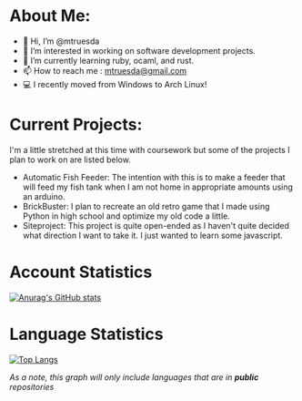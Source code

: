 # About Me:

- 👋 Hi, I’m @mtruesda
- 👀 I’m interested in working on software development projects.
- 🌱 I’m currently learning ruby, ocaml, and rust.
- 📫 How to reach me : mtruesda@gmail.com
- 💻 I recently moved from Windows to Arch Linux!

# Current Projects:
I'm a little stretched at this time with coursework but some of the projects I plan to work on are listed below.
- Automatic Fish Feeder:
  The intention with this is to make a feeder that will feed my fish tank when I am not home in appropriate amounts using an arduino.
- BrickBuster:
  I plan to recreate an old retro game that I made using Python in high school and optimize my old code a little.
- Siteproject:
  This project is quite open-ended as I haven't quite decided what direction I want to take it. I just wanted to learn some javascript.

# Account Statistics

[![Anurag's GitHub stats](https://github-readme-stats.vercel.app/api?username=mtruesda)](https://github.com/anuraghazra/github-readme-stats)

# Language Statistics

[![Top Langs](https://github-readme-stats.vercel.app/api/top-langs/?username=mtruesda&layout=compact)](https://github.com/anuraghazra/github-readme-stats)

*As a note, this graph will only include languages that are in* ***public*** *repositories*
